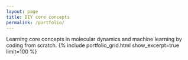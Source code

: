 ```yaml
---
layout: page
title: DIY core concepts
permalink: /portfolio/
---
```

Learning core concepts in molecular dynamics and machine learning by coding from scratch.
{% include portfolio_grid.html show_excerpt=true limit=100 %}
